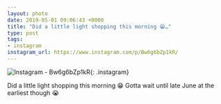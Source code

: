 ```yaml
---
layout: photo
date: 2019-05-01 09:06:43 +0000
title: "Did a little light shopping this morning 😁…"
type: post
tags:
- instagram
instagram_url: https://www.instagram.com/p/Bw6g6bZp1kR/
---
```


![Instagram - Bw6g6bZp1kR](https://colinseymour.co.uk/img/Bw6g6bZp1kR.jpg){: .instagram}

Did a little light shopping this morning 😁 Gotta wait until late June at the earliest though 😭
